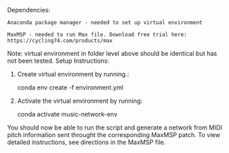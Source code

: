 

Dependencies: 

	Anaconda package manager - needed to set up virtual environment
	
	MaxMSP - needed to run Max file. Download free trial here: https://cycling74.com/products/max 
	

Note: virtual environment in folder level above should be identical but has not been tested. 
Setup Instructions:


1. Create virtual environment by running.:

	conda env create -f environment.yml


2. Activate the virtual environment by running:

	conda activate music-network-env

You should now be able to run the script and generate a network from MIDI pitch information sent throught the corresponding MaxMSP patch. To view detailed instructions, see directions in the MaxMSP file. 


